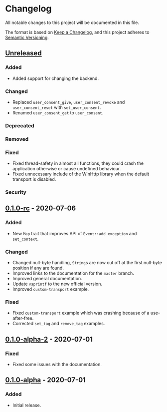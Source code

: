 # Changelog

All notable changes to this project will be documented in this file.

The format is based on [Keep a Changelog](https://keepachangelog.com/en/1.0.0/),
and this project adheres to
[Semantic Versioning](https://semver.org/spec/v2.0.0.html).

## [Unreleased]

### Added

- Added support for changing the backend.

### Changed

- Replaced `user_consent_give`, `user_consent_revoke` and `user_consent_reset`
  with `set_user_consent`.
- Renamed `user_consent_get` to `user_consent`.

### Deprecated

### Removed

### Fixed

- Fixed thread-safety in almost all functions, they could crash the application
  otherwise or cause undefined behaviour.
- Fixed unnecessary include of the WinHttp library when the default transport is
  disabled.

### Security

## [0.1.0-rc] - 2020-07-06

### Added

- New `Map` trait that improves API of `Event::add_exception` and `set_context`.

### Changed

- Changed null-byte handling, `String`s are now cut off at the first null-byte
  position if any are found.
- Improved links to the documentation for the `master` branch.
- Improved general documentation.
- Update `vsprintf` to the new official version.
- Improved `custom-transport` example.

### Fixed

- Fixed `custom-transport` example which was crashing because of a
  use-after-free.
- Corrected `set_tag` and `remove_tag` examples.

## [0.1.0-alpha-2] - 2020-07-01

### Fixed

- Fixed some issues with the documentation.

## [0.1.0-alpha] - 2020-07-01

### Added

- Initial release.

[unreleased]:
  https://github.com/daxpedda/sentry-contrib-native/compare/v0.1.0-rc...HEAD
[0.1.0-rc]:
  https://github.com/daxpedda/sentry-contrib-native/releases/tag/v0.1.0-rc
[0.1.0-alpha-2]:
  https://github.com/daxpedda/sentry-contrib-native/releases/tag/v0.1.0-alpha-2
[0.1.0-alpha]:
  https://github.com/daxpedda/sentry-contrib-native/releases/tag/v0.1.0-alpha
